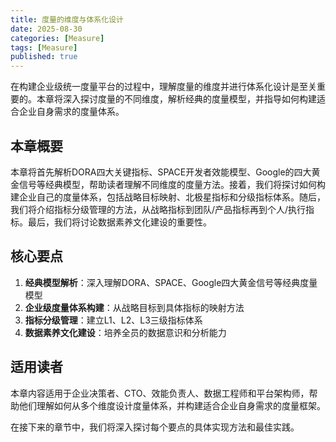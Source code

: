 ```yaml
---
title: 度量的维度与体系化设计
date: 2025-08-30
categories: [Measure]
tags: [Measure]
published: true
---
```


在构建企业级统一度量平台的过程中，理解度量的维度并进行体系化设计是至关重要的。本章将深入探讨度量的不同维度，解析经典的度量模型，并指导如何构建适合企业自身需求的度量体系。

## 本章概要

本章将首先解析DORA四大关键指标、SPACE开发者效能模型、Google的四大黄金信号等经典模型，帮助读者理解不同维度的度量方法。接着，我们将探讨如何构建企业自己的度量体系，包括战略目标映射、北极星指标和分级指标体系。随后，我们将介绍指标分级管理的方法，从战略指标到团队/产品指标再到个人/执行指标。最后，我们将讨论数据素养文化建设的重要性。

## 核心要点

1. **经典模型解析**：深入理解DORA、SPACE、Google四大黄金信号等经典度量模型
2. **企业级度量体系构建**：从战略目标到具体指标的映射方法
3. **指标分级管理**：建立L1、L2、L3三级指标体系
4. **数据素养文化建设**：培养全员的数据意识和分析能力

## 适用读者

本章内容适用于企业决策者、CTO、效能负责人、数据工程师和平台架构师，帮助他们理解如何从多个维度设计度量体系，并构建适合企业自身需求的度量框架。

在接下来的章节中，我们将深入探讨每个要点的具体实现方法和最佳实践。